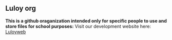 ## Luloy org

**This is a github oraganization intended only for specific people to use and store files for school purposes:**
Visit our development website here: [Luloyweb](https://luloy.netlify.app)
